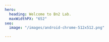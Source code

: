 ```yaml
---
hero:
  heading: Welcome to Bn2 Lab.
  maxWidthPX: "652"
seo:
  image: "/images/android-chrome-512x512.png"

---
```

